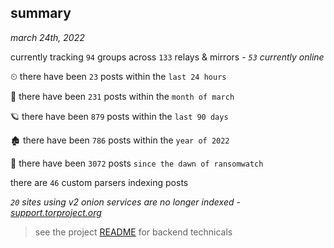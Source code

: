 
## summary
_march 24th, 2022_

currently tracking `94` groups across `133` relays & mirrors - _`53` currently online_

⏲ there have been `23` posts within the `last 24 hours`

🦈 there have been `231` posts within the `month of march`

🪐 there have been `879` posts within the `last 90 days`

🏚 there have been `786` posts within the `year of 2022`

🦕 there have been `3072` posts `since the dawn of ransomwatch`

there are `46` custom parsers indexing posts

_`20` sites using v2 onion services are no longer indexed - [support.torproject.org](https://support.torproject.org/onionservices/v2-deprecation/)_

> see the project [README](https://github.com/thetanz/ransomwatch#ransomwatch--) for backend technicals
